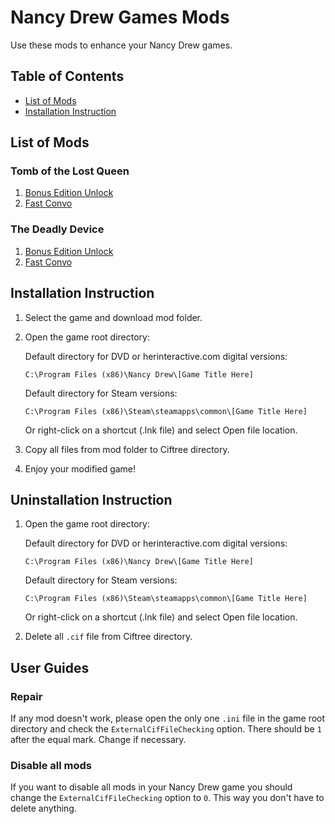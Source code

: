 # Nancy Drew Games Mods

Use these mods to enhance your Nancy Drew games.

## Table of Contents
- [List of Mods](#list-of-mods)
- [Installation Instruction](#installation-instruction)

## List of Mods

### Tomb of the Lost Queen

1. [Bonus Edition Unlock](https://github.com/loinik/nd-mods/tree/main/26%20TMB/Bonus%20Edition%20Unlock)
2. [Fast Convo](https://github.com/loinik/nd-mods/tree/main/26%20TMB/Fast%20Convo)

### The Deadly Device

1. [Bonus Edition Unlock](https://github.com/loinik/nd-mods/tree/main/27%20DED/Bonus%20Edition%20Unlock)
2. [Fast Convo](https://github.com/loinik/nd-mods/tree/main/27%20DED/Fast%20Convo)

## Installation Instruction

1. Select the game and download mod folder.

2. Open the game root directory:

    Default directory for DVD or herinteractive.com digital versions:

    `C:\Program Files (x86)\Nancy Drew\[Game Title Here]`

    Default directory for Steam versions:

    `C:\Program Files (x86)\Steam\steamapps\common\[Game Title Here]`

    Or right-click on a shortcut (.lnk file) and select Open file 
    location.

3. Copy all files from mod folder to Ciftree directory.

4. Enjoy your modified game!

## Uninstallation Instruction

1. Open the game root directory:

    Default directory for DVD or herinteractive.com digital versions:

    `C:\Program Files (x86)\Nancy Drew\[Game Title Here]`

    Default directory for Steam versions:

    `C:\Program Files (x86)\Steam\steamapps\common\[Game Title Here]`

    Or right-click on a shortcut (.lnk file) and select Open file 
    location.

3. Delete all `.cif` file from Ciftree directory.

## User Guides

### Repair

If any mod doesn't work, please open the only one `.ini` file in the game root directory and check the `ExternalCifFileChecking` option. There should be `1` after the equal mark. Change if necessary.

### Disable all mods

If you want to disable all mods in your Nancy Drew game you should change the `ExternalCifFileChecking` option to `0`. This way you don't have to delete anything.